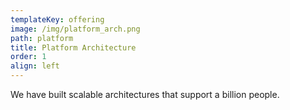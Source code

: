 ```yaml
---
templateKey: offering
image: /img/platform_arch.png
path: platform
title: Platform Architecture
order: 1
align: left
---
```


We have built scalable architectures that support a billion people.
